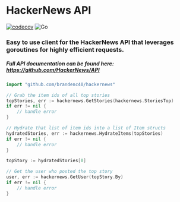 # HackerNews API

[![codecov](https://codecov.io/gh/brandenc40/hackernews/branch/master/graph/badge.svg?token=YDCD39G1C1)](undefined)
![Go](https://github.com/brandenc40/hackernews/workflows/Go/badge.svg)

### Easy to use client for the HackerNews API that leverages goroutines for highly efficient requests.

##### Full API documentation can be found here: https://github.com/HackerNews/API

```go
import "github.com/brandenc40/hackernews"

// Grab the item ids of all top stories
topStories, err := hackernews.GetStories(hackernews.StoriesTop)
if err != nil {
    // handle error
}

// Hydrate that list of item ids into a list of Item structs
hydratedStories, err := hackernews.HydrateItems(topStories)
if err != nil {
    // handle error
}

topStory := hydratedStories[0]

// Get the user who posted the top story
user, err := hackernews.GetUser(topStory.By)
if err != nil {
    // handle error
}
```
